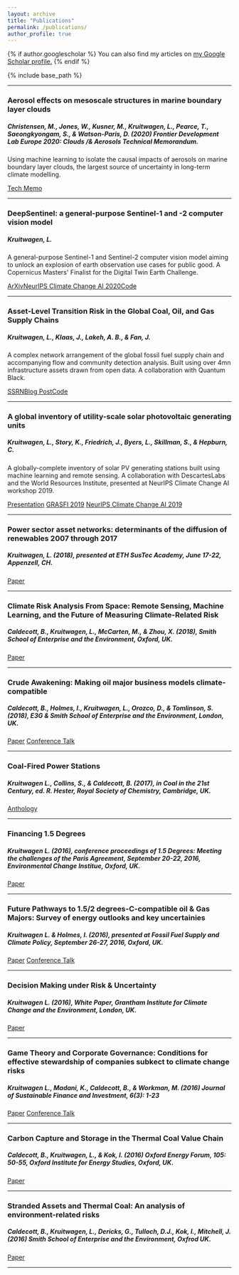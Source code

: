```yaml
---
layout: archive
title: "Publications"
permalink: /publications/
author_profile: true
---
```


{% if author.googlescholar %}
  You can also find my articles on <u><a href="{{author.googlescholar}}">my Google Scholar profile</a>.</u>
{% endif %}

{% include base_path %}

-----
### Aerosol effects on mesoscale structures in marine boundary layer clouds
##### Christensen, M., Jones, W., Kusner, M., Kruitwagen, L., Pearce, T., Saeongkyongam, S., & Watson-Paris, D. (2020) _Frontier Development Lab Europe 2020: Clouds /& Aerosols Technical Memorandum._

Using machine learning to isolate the causal impacts of aerosols on marine boundary layer clouds, the largest source of uncertainty in long-term climate modelling. 

[Tech Memo](http://Lkruitwagen.github.io/files/Clouds_Tech_Memo_FDLEUR2020.pdf)

-----
### DeepSentinel: a general-purpose Sentinel-1 and -2 computer vision model
##### Kruitwagen, L.

A general-purpose Sentinel-1 and Sentinel-2 computer vision model aiming to unlock an explosion of earth observation use cases for public good. A Copernicus Masters' Finalist for the Digital Twin Earth Challenge.

[ArXiv](https://arxiv.org/abs/2102.06260)[NeurIPS Climate Change AI 2020](https://www.climatechange.ai/papers/neurips2020/84)[Code](https://github.com/Lkruitwagen/deepsentinel)

-----
### Asset-Level Transition Risk in the Global Coal, Oil, and Gas Supply Chains
##### Kruitwagen, L., Klaas, J., Lakeh, A. B., & Fan, J.

A complex network arrangement of the global fossil fuel supply chain and accompanying flow and community detection analysis. Built using over 4mn infrastructure assets drawn from open data. A collaboration with Quantum Black.

[SSRN](https://papers.ssrn.com/sol3/papers.cfm?abstract_id=3783412)[Blog Post](https://medium.com/quantumblack/constructing-a-global-energy-supply-network-for-the-transition-toward-a-post-carbon-society-9d0726980af4)[Code](https://github.com/Lkruitwagen/global-fossil-fuel-supply-chain)

-----
### A global inventory of utility-scale solar photovoltaic generating units
##### Kruitwagen, L., Story, K., Friedrich, J., Byers, L., Skillman, S., & Hepburn, C. 

A globally-complete inventory of solar PV generating stations built using machine learning and remote sensing. A collaboration with DescartesLabs and the World Resources Institute, presented at NeurIPS Climate Change AI workshop 2019.

[Presentation](https://docs.google.com/presentation/d/14r68rCsGERPc_r6Io-_c0zu-EQKiDhV4Sin2jBsgYxE/edit?usp=sharing) [GRASFI 2019](https://www.susfinalliance2019.org/conference-videos?wix-vod-video-id=ade617aad2364116b4c7f357ff90ef27&wix-vod-comp-id=comp-k266doyq) [NeurIPS Climate Change AI 2019](https://slideslive.com/38922408/a-global-inventory-of-utilityscale-solar-photovoltaic-power-stations)

-----
### Power sector asset networks: determinants of the diffusion of renewables 2007 through 2017
##### Kruitwagen, L. (2018), presented at ETH SusTec Academy, June 17-22, Appenzell, CH.

[Paper](http://Lkruitwagen.github.io/files/LK_SusTec_Paper.pdf)

-----
### Climate Risk Analysis From Space: Remote Sensing, Machine Learning, and the Future of Measuring Climate-Related Risk
##### Caldecott, B., Kruitwagen, L., McCarten, M., & Zhou, X. (2018), Smith School of Enterprise and the Environment, Oxford, UK.

[Paper](https://www.smithschool.ox.ac.uk/research/sustainable-finance/publications/Remote-sensing-data-and-machine-learning-in-climate-risk-analysis.pdf)

-----
### Crude Awakening: Making oil major business models climate-compatible
##### Caldecott, B., Holmes, I., Kruitwagen, L., Orozco, D., & Tomlinson, S. (2018), E3G & Smith School of Enterprise and the Environment, London, UK.

[Paper](https://www.e3g.org/wp-content/uploads/E3G_Oil_Majors_Report_Digital_March_2018.pdf) [Conference Talk](https://youtu.be/VbdDTWdaiEg?list=PLoJ3pxCzMP1tN3P_daxqrRm7_fTQzAqe8&t=3120)

-----
### Coal-Fired Power Stations
##### Kruitwagen L., Collins, S., & Caldecott, B. (2017), in _Coal in the 21st Century_, ed. R. Hester, _Royal Society of Chemistry_, Cambridge, UK.

[Anthology](https://pubs.rsc.org/en/content/chapter/bk9781782628606-00058/978-1-78262-860-6)

-----
### Financing 1.5 Degrees
##### Kruitwagen L. (2016), conference proceedings of _1.5 Degrees: Meeting the challenges of the Paris Agreement_, September 20-22, 2016, Environmental Change Institue, Oxford, UK.

[Paper](http://Lkruitwagen.github.io/files/financing_1.5_degrees.pdf)

-----
### Future Pathways to 1.5/2 degrees-C-compatible oil & Gas Majors: Survey of energy outlooks and key uncertainies
##### Kruitwagen L. & Holmes, I. (2016), presented at _Fossil Fuel Supply and Climate Policy_, September 26-27, 2016, Oxford, UK.

[Paper](http://Lkruitwagen.github.io/files/scenarios_backgrounder.pdf) [Conference Talk](https://youtu.be/0v1q6TxIZq4?t=10867)

-----
### Decision Making under Risk & Uncertainty
##### Kruitwagen L. (2016), White Paper, Grantham Institute for Climate Change and the Environment, London, UK.

[Paper](http://Lkruitwagen.github.io/files/DM_white_paper.pdf)

-----
### Game Theory and Corporate Governance: Conditions for effective stewardship of companies subkect to climate change risks
##### Kruitwagen L., Madani, K., Caldecott, B., & Workman, M. (2016) _Journal of Sustainable Finance and Investment_, 6(3): 1-23

[Paper](https://doi.org/10.1080/20430795.2016.1188537) [Conference Talk](https://youtu.be/ARfBiFPEatk?list=PLRWM35qtBBode-w0sjviScEpw4uZ6Yh9g)

-----
### Carbon Capture and Storage in the Thermal Coal Value Chain
##### Caldecott, B., Kruitwagen, L., & Kok, I. (2016) _Oxford Energy Forum_, 105: 50-55, Oxford Institute for Energy Studies, Oxford, UK.

[Paper](http://Lkruitwagen.github.io/files/OEF-105.pdf)

-----
### Stranded Assets and Thermal Coal: An analysis of environment-related risks
##### Caldecott, B., Kruitwagen, L., Dericks, G., Tulloch, D.J., Kok, I., Mitchell, J. (2016) Smith School of Enterprise and the Environment, Oxfrod UK.

[Paper](https://www.smithschool.ox.ac.uk/research/sustainable-finance/publications/satc.pdf)

-----